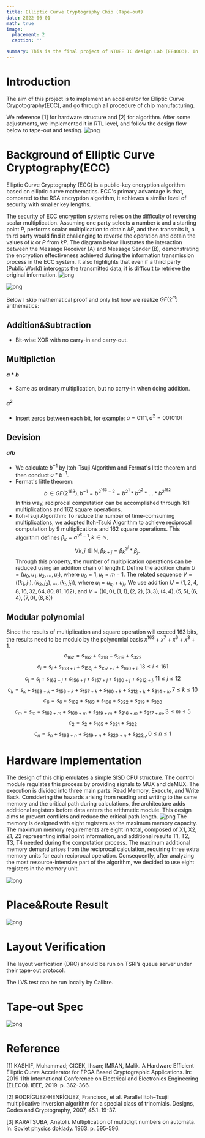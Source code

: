 ```yaml
---
title: Elliptic Curve Cryptography Chip (Tape-out)
date: 2022-06-01
math: true
image:
  placement: 2
  caption: ''

summary: This is the final project of NTUEE IC design Lab (EE4003). In collaboration with Y.C. Yu, C.L. Hsieh.
---
```




# Introduction
The aim of this project is to implement an accelerator for Elliptic Curve Crypotography(ECC), and go through all procedure of chip manufacturing. 

We reference [1] for hardware structure and [2] for algorithm. After some adjustments, we implemented it in RTL level, and follow the design flow below to tape-out and testing. 
![png](design_flow.png "Fig. The design flow of our design")

# Background of Elliptic Curve Cryptography(ECC)
<!-- The chip design for this instance involves the use of a randomly selected constant 'k' to perform scalar multiplication on elliptic curves, resulting in the generation of the public key.  -->

Elliptic Curve Cryptography (ECC) is a public-key encryption algorithm based on elliptic curve mathematics. ECC's primary advantage is that, compared to the RSA encryption algorithm, it achieves a similar level of security with smaller key lengths.


The security of ECC encryption systems relies on the difficulty of reversing scalar multiplication. Assuming one party selects a number $k$ and a starting point $P$, performs scalar multiplication to obtain $kP$, and then transmits it, a third party would find it challenging to reverse the operation and obtain the values of $k$ or $P$ from $kP$. The diagram below illustrates the interaction between the Message Receiver (A) and Message Sender (B), demonstrating the encryption effectiveness achieved during the information transmission process in the ECC system. It also highlights that even if a third party (Public World) intercepts the transmitted data, it is difficult to retrieve the original information.
![png](F1.png "Fig. The process of transmitting messages in an Elliptic Curve Cryptography (ECC) system")


![png](F2.png "Fig. Overview of ECC ")




Below I skip mathematical proof and only list how we realize $GF(2^m)$ arithematics:


## Addition&Subtraction
* Bit-wise XOR with no carry-in and carry-out.
## Multipliction
#### $a*b$ 
* Same as ordinary multiplication, but no carry-in when doing addition.
#### $a^2$
* Insert zeros between each bit, for example: $a = 0111, a^2 = 0010101$ 
## Devision 
#### $a/b$
* We calculate $b^{-1}$ by Itoh-Tsuji Algorithm and Fermat's little theorem and then conduct $a * b^{-1}$.
* Fermat's little theorem: $$b \in GF(2^{163}), b^{-1} = b^{2^{163} -2} = b^{2^{1}} * b^{2^{2}} * ... * b^{2^{162}} $$
In this way, reciprocal computation can be accomplished through 161 multiplications and 162 square operations.
* Itoh-Tsuji Algorithm: To reduce the number of time-comsuming multiplications, we adopted Itoh-Tsuki Algorithm to achieve reciprocal computation by 9 multiplications and 162 square operations. This algorithm defines $\beta_k = a^{2^k-1}, k \in \mathbb{N}$. 
$$\forall k,j \in 	\mathbb{N}, \beta_{k+j} = \beta_{k}^{2^j} * \beta_j.$$ Through this property, the number of multiplication operations can be reduced using an addition chain of length $t$. Define the addition chain $U = (u_0, u_1, u_2, ..., u_t)$, where $u_0 = 1, u_t = m-1.$ 
The related sequence $V = ((k_1, j_1), (k_2, j_2), ..., (k_t, j_t))$, where $u_i = u_{k_i} + u_{j_i}.$ We use addition $U = (1,2,4,8,16,32,64,80,81,162)$, and $V = ((0,0),(1,1),(2,2),(3,3),(4,4),(5,5),(6,4),(7,0),(8,8))$

## Modular polynomial
Since the results of multiplication and square operation will exceed 163 bits, the results need to be modulo by the polynomial basis $x^{163}+x^7+x^6+x^3+1$. 
$$c_{162} = s_{162} +s_{318}+ s_{319}+s_{322}$$
$$c_i = s_i + s_{163+i} + s_{156_i}+ s_{157+i} + s_{160+i}, 13 \leq i \leq 161$$
$$c_j = s_j + s_{163+j} + s_{156+j} + s_{157+j} + s_{160+j} + s_{312+j}, 11 \leq j \leq 12$$
$$c_k = s_k + s_{163+k} + s_{156+k} + s_{157+k} + s_{160+k} + s_{312+k} + s_{314+k}, 7 \leq k \leq 10$$
$$c_6 = s_6 + s_{169} + s_{163} + s_{166} + s_{322} + s_{319} + s_{320}$$
$$c_m = s_m + s_{163+m} + s_{160+m}+ s_{319+m} + s_{316+m} + s_{317+m}, 3 \leq m \leq 5 $$
$$c_2 = s_2 + s_{165} + s_{321} + s_{322} $$
$$c_n = s_n + s_{163+n} + s_{319+n} + s_{320+n} + s_{323_n}, 0 \leq n \leq 1$$

# Hardware Implementation
The design of this chip emulates a simple SISD CPU structure. The control module regulates this process by providing signals to MUX and deMUX. The execution is divided into three main parts: Read Memory, Execute, and Write Back. Considering the hazards arising from reading and writing to the same memory and the critical path during calculations, the architecture adds additional registers before data enters the arithmetic module. This design aims to prevent conflicts and reduce the critical path length.
![png](hardware.png "Fig. Chip architecture")
The memory is designed with eight registers as the maximum memory capacity. The maximum memory requirements are eight in total, composed of X1, X2, Z1, Z2 representing initial point information, and additional results T1, T2, T3, T4 needed during the computation process. The maximum additional memory demand arises from the reciprocal calculation, requiring three extra memory units for each reciprocal operation. Consequently, after analyzing the most resource-intensive part of the algorithm, we decided to use eight registers in the memory unit.

![png](mul.png "Fig. Multiplier unit")
# Place&Route Result
![png](APR.png "Fig. Snapshot of the design after P&R.")

# Layout Verification

The layout verification (DRC) should be run on TSRI’s queue server under their tape-out protocol.

The LVS test can be run locally by Calibre.

# Tape-out Spec
![png](image-1.png "Fig. Tape-out spec")

# Reference
[1] KASHIF, Muhammad; CICEK, Ihsan; IMRAN, Malik. A Hardware Efficient Elliptic Curve Accelerator for FPGA Based Cryptographic Applications. In: 2019 11th International Conference on Electrical and Electronics Engineering (ELECO). IEEE, 2019. p. 362-366.

[2] RODRÍGUEZ-HENRÍQUEZ, Francisco, et al. Parallel Itoh–Tsujii multiplicative inversion algorithm for a special class of trinomials. Designs, Codes and Cryptography, 2007, 45.1: 19-37.

[3] KARATSUBA, Anatolii. Multiplication of multidigit numbers on automata. In: Soviet physics doklady. 1963. p. 595-596. 	

